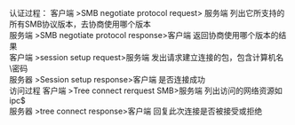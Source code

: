 认证过程：
客户端 >SMB negotiate protocol request> 服务端    列出它所支持的所有SMB协议版本，去协商使用哪个版本  
服务端 >SMB negotiate protocol response>客户端	 返回协商使用哪个版本的结果  
客户端 >session setup request>服务端				 发出请求建立连接的包，包含计算机名\密码  
服务器 >Session setup response>客户端				 是否连接成功  
访问过程
客户端 >Tree connect rerquest SMB>服务端			 列出访问的网络资源如ipc$  
服务器 >tree connect response>客户端				 回复此次连接是否被接受或拒绝  